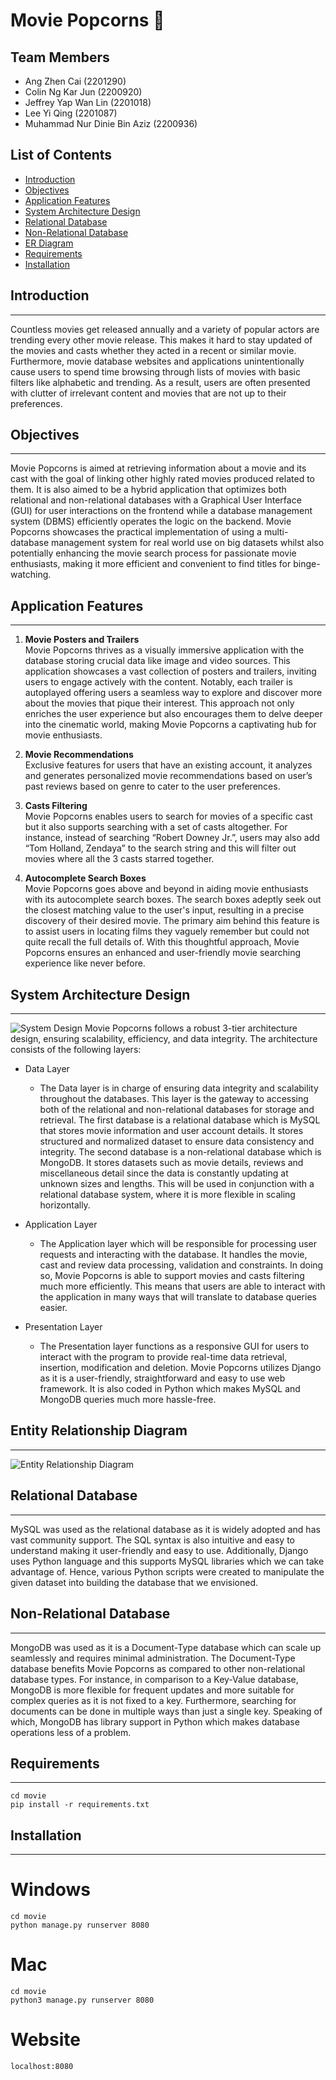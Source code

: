 # Movie Popcorns 🍿

## Team Members
- Ang Zhen Cai (2201290)
- Colin Ng Kar Jun (2200920)
- Jeffrey Yap Wan Lin (2201018)
- Lee Yi Qing (2201087) 
- Muhammad Nur Dinie Bin Aziz (2200936)

## List of Contents
- [Introduction](#introduction)
- [Objectives](#objectives)
- [Application Features](#application-features) 
- [System Architecture Design](#system-architecture-design)
- [Relational Database](#relational-database) 
- [Non-Relational Database](#non-relational-database) 
- [ER Diagram](#entity-relationship-diagram)
- [Requirements](#requirements)
- [Installation](#installation)

## Introduction
---
Countless movies get released annually and a variety of popular actors are trending every other movie release. This makes it hard to stay updated of the movies and casts whether they acted in a recent or similar movie. Furthermore, movie database websites and applications unintentionally cause users to spend time browsing through lists of movies with basic filters like alphabetic and trending. As a result, users are often presented with clutter of irrelevant content and movies that are not up to their preferences. 

## Objectives
---
Movie Popcorns is aimed at retrieving information about a movie and its cast with the goal of linking other highly rated movies produced related to them. It is also aimed to be a hybrid application that optimizes both relational and non-relational databases with a Graphical User Interface (GUI) for user interactions on the frontend while a database management system (DBMS) efficiently operates the logic on the backend. Movie Popcorns showcases the practical implementation of using a multi-database management system for real world use on big datasets whilst also potentially enhancing the movie search process for passionate movie enthusiasts, making it more efficient and convenient to find titles for binge-watching. 

## Application Features 
---
1. **Movie Posters and Trailers**<br>
Movie Popcorns thrives as a visually immersive application with the database storing crucial data like image and video sources. This application showcases a vast collection of posters and trailers, inviting users to engage actively with the content. Notably, each trailer is autoplayed offering users a seamless way to explore and discover more about the movies that pique their interest. This approach not only enriches the user experience but also encourages them to delve deeper into the cinematic world, making Movie Popcorns a captivating hub for movie enthusiasts.

2. **Movie Recommendations**<br>
Exclusive features for users that have an existing account, it analyzes and generates personalized movie recommendations based on user’s past reviews based on genre to cater to the user preferences. 

3. **Casts Filtering**<br>
Movie Popcorns enables users to search for movies of a specific cast but it also supports searching with a set of casts altogether. For instance, instead of searching “Robert Downey Jr.”, users may also add “Tom Holland, Zendaya” to the search string and this will filter out movies where all the 3 casts starred together.

4. **Autocomplete Search Boxes**<br>
Movie Popcorns goes above and beyond in aiding movie enthusiasts with its autocomplete search boxes. The search boxes adeptly seek out the closest matching value to the user's input, resulting in a precise discovery of their desired movie. The primary aim behind this feature is to assist users in locating films they vaguely remember but could not quite recall the full details of. With this thoughtful approach, Movie Popcorns ensures an enhanced and user-friendly movie searching experience like never before.

## System Architecture Design
---
![System Design](docs/picture2.png)
Movie Popcorns follows a robust 3-tier architecture design, ensuring scalability, efficiency, and data integrity. The architecture consists of the following layers:
- Data Layer
  - The Data layer is in charge of ensuring data integrity and scalability throughout the databases. This layer is the gateway to accessing both of the relational and non-relational databases for storage and retrieval. The first database is a relational database which is MySQL that stores movie information and user account details. It stores structured and normalized dataset to ensure data consistency and integrity. The second database is a non-relational database which is MongoDB. It stores datasets such as movie details, reviews and miscellaneous detail since the data is constantly updating at unknown sizes and lengths. This will be used in conjunction with a relational database system, where it is more flexible in scaling horizontally.

- Application Layer
  - The Application layer which will be responsible for processing user requests and interacting with the database. It handles the movie, cast and review data processing, validation and constraints. In doing so, Movie Popcorns is able to support movies and casts filtering much more efficiently. This means that users are able to interact with the application in many ways that will translate to database queries easier.  

- Presentation Layer
  - The Presentation layer functions as a responsive GUI for users to interact with the program to provide real-time data retrieval, insertion, modification and deletion. Movie Popcorns utilizes Django as it is a user-friendly, straightforward and easy to use web framework. It is also coded in Python which makes MySQL and MongoDB queries much more hassle-free.

## Entity Relationship Diagram
---
![Entity Relationship Diagram](docs/picture1.png)

## Relational Database 
---
MySQL was used as the relational database as it is widely adopted and has vast community support. The SQL syntax is also intuitive and easy to understand making it user-friendly and easy to use. Additionally, Django uses Python language and this supports MySQL libraries which we can take advantage of. Hence, various Python scripts were created to manipulate the given dataset into building the database that we envisioned.

## Non-Relational Database 
---
MongoDB was used as it is a Document-Type database which can scale up seamlessly and requires minimal administration. The Document-Type database benefits Movie Popcorns as compared to other non-relational database types. For instance, in comparison to a Key-Value database, MongoDB is more flexible for frequent updates and more suitable for complex queries as it is not fixed to a key. Furthermore, searching for documents can be done in multiple ways than just a single key. Speaking of which, MongoDB has library support in Python which makes database operations less of a problem.

## Requirements
---
```
cd movie
pip install -r requirements.txt
```

## Installation
---
# Windows
```
cd movie
python manage.py runserver 8080
```

# Mac
```
cd movie
python3 manage.py runserver 8080
```

# Website
```
localhost:8080
```


